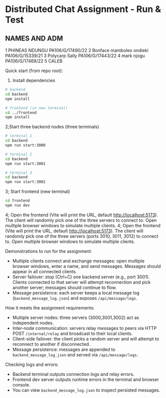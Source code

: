# Distributed Chat Assignment - Run & Test

## NAMES AND ADM

1 PHINEAS NDUNGU PA106/G/17490/22
2 Bonface mamboleo ondieki  PA106/G/15339/21
3 Polycarp Sally PA106/G/17443/22
4 mark njogu PA106/G/17469/22
5 CALEB

Quick start (from repo root):

1) Install dependencies

```bash
# backend
cd backend
npm install

# frontend (in new terminal)
cd ../frontend
npm install
```

2;Start three backend nodes (three terminals)

```bash
# terminal 1
cd backend
npm run start:3000

# terminal 2
cd backend
npm run start:3001

# terminal 3
cd backend
npm run start:3002
```

3; Start frontend (new terminal)

```bash
cd frontend
npm run dev
```

4; Open the frontend (Vite will print the URL, default <http://localhost:5173>). The client will randomly pick one of the three servers to connect to. Open multiple browser windows to simulate multiple clients.
4; Open the frontend (Vite will print the URL, default <http://localhost:5173>). The client will randomly pick one of the three servers (ports 3010, 3011, 3012) to connect to. Open multiple browser windows to simulate multiple clients.

Demonstrations to run for the assignment:

- Multiple clients connect and exchange messages: open multiple browser windows, enter a name, and send messages. Messages should appear in all connected clients.
- Server failover: stop (Ctrl+C) one backend server (e.g., port 3001). Clients connected to that server will attempt reconnection and pick another server; messages should continue to flow.
- Message persistence: each server keeps a local message log (`backend_message_log.json`) and exposes `/api/message/logs`.

How it meets the assignment requirements:

- Multiple server nodes: three servers (3000,3001,3002) act as independent nodes.
- Inter-node communication: servers relay messages to peers via HTTP POST `/internal/relay` and broadcast to their local clients.
- Client-side failover: the client picks a random server and will attempt to reconnect to another if disconnected.
- Message persistence: messages are appended to `backend_message_log.json` and served via `/api/message/logs`.

Checking logs and errors:

- Backend terminal outputs connection logs and relay errors.
- Frontend dev server outputs runtime errors in the terminal and browser console.
- You can view `backend_message_log.json` to inspect persisted messages.
